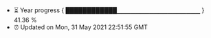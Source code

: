 - ⏳ Year progress { ████████████▁▁▁▁▁▁▁▁▁▁▁▁▁▁▁▁▁▁ } 41.36 %
- ⏰ Updated on Mon, 31 May 2021 22:51:55 GMT

